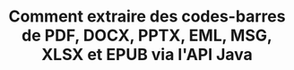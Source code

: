 ---
############################# Static ############################
layout: "auto-gen-gist"
draft: false
path: "fr/parser/java/extract/barcode/xlsm/"
otherformats: DOC DOT DOCX DOCM DOTX DOTM TXT ODT OTT RTF PDF XHTML MHTML MD XML EPUB FB2 CHM XLS XLT XLSX XLSB XLTX XLTM ODS CSV OTS XLA XLAM PPT PPTX  PPS POT PPSX PPTM POTX PPSM ODP OTP PST OST EML EMLX MSG ONE 

############################# Head ############################
head_title: "Extraire les codes-barres d'Excel, Word, PDF et autres documents via l'API Java "
head_description: "L'API Java GroupDocs.Parser permet aux développeurs de logiciels d'extraire des codes-barres à partir de PDF, MS Excel, Word, PowerPoint, Outlook, OneNote et d'autres documents dans les applications Java."

############################# Header ############################
title: "Comment extraire des codes-barres de PDF, DOCX, PPTX, EML, MSG, XLSX et EPUB via l'API Java"
description: "L'API Java GroupDocs.Parser permet aux développeurs de logiciels d'extraire des codes-barres de PDF, Word (DOC, DOCX), Excel (XLS, XLSX), PowerPoint (PPT, PPTX), Outlook (EML, MSG) et de nombreux autres documents."

######################### Download Button #######################
button:
    enable: true

############################# About ############################
about:
    enable: true
    title: "Apprenez à extraire des codes-barres d'Excel, Word, PDF et autres documents via Java ?"
    content: |
       L'image des codes à barres se compose d'une série de lignes noires parallèles et d'espaces blancs de largeurs variables qui peuvent être utilisés pour coder des informations dans un motif visuel. Il a été introduit dans les années 1970 et fait maintenant partie intégrante des entreprises commerciales. GroupDocs.Parser for Java est une API puissante qui permet aux programmeurs de logiciels de créer des applications pour analyser différents types de documents et en extraire du texte, des images et des codes-barres. Il a inclus la prise en charge de certains des types de documents les plus courants tels que PDF, e-mails, livres électroniques, formats Microsoft Office : Word (DOC, DOCX), PowerPoint (PPT, PPTX), Excel (XLS, XLSX), e-mails (EML, MSG ) et bien d'autres. L'API Java inclut la prise en charge de plusieurs fonctionnalités importantes liées à l'analyse de documents et à l'extraction de données, telles que l'extraction de texte brut, l'extraction de texte structuré, l'extraction de texte au format Markdown, l'extraction de texte d'une page ou d'une zone de page spécifique, l'extraction de code-barres d'un document, l'extraction de métadonnées ou photos et bien d'autres. 

############################# content ############################
steps:
    enable: true
    block:
    - title_left: "Comment extraire les codes-barres de XLSM Documents via Java"
      content_left: |
       L'API Java GroupDocs.Parser permet aux programmeurs d'extraire facilement les codes-barres des documents XLSM. L'exemple de code Java suivant montre comment extraire des images de codes-barres dans un document XLSM avec un minimum d'effort et de coût. 

      title_right: "Extraire les codes-barres de Docs via Java"
      content_right: |
        * Créez une instance de [Parser](https://apireference.groupdocs.com/parser/java/com.groupdocs.parser/Parser)
        * vérifier si l'extraction des codes-barres est prise en charge
        * Appelez la méthode [GetBarcodes](https://apireference.groupdocs.com/parser/java/com.groupdocs.parser/Parser#getBarcodes()) pour extraire tous les codes-barres de l'ensemble du document.
        * Itérer sur les codes-barres dans le document
        * Imprimez tous les codes à barres et sa valeur

      gisthash: "bb2393a5db93e1795d41d908ad23e158"
      gistfile: "barcode_extraction_form_documents.java"

    - title_left: "Obtenez des codes-barres à partir de la page de XLSM Document via Java"
      content_left: |
       GroupDocs.Parser Java permet aux développeurs de logiciels d'analyser et d'obtenir facilement des codes-barres à partir d'une page de documents XLSM. Le code Java suivant montre comment l'extraction de code-barres peut être réalisée à partir d'une page de document spécifique dans un document XLSM. 

      title_right: "Comment obtenir un code-barres à partir d'une page de fichier"
      content_right: |
        * Créez une instance de [Parser](https://apireference.groupdocs.com/parser/java/com.groupdocs.parser/Parser)
        * Vérifiez le document pour le support d'extraction de codes à barres
        * Appelez la méthode [GetBarcodes](https://apireference.groupdocs.com/parser/java/com.groupdocs.parser/Parser#getBarcodes(int)) pour extraire tous les codes-barres de la 2ème page du document.
        * Itérer sur les pages pour les codes à barres
        * Imprimer le numéro de page et la valeur des codes-barres
     
      gisthash: "ff09980eef6df60d5a3272b91b5607cf"
      gistfile: "barcodes_extraction_form_documents_page.java"
      
    - title_left: "Comment extraire les codes-barres de la zone de page XLSM Documents"
      content_left: |
       L'API Java GroupDocs.Parser prend entièrement en charge l'extraction de codes-barres à partir de documents XLSM en toute simplicité. L'exemple de code Java suivant montre comment effectuer une extraction de codes-barres à partir d'une zone de page de document XLSM.

      title_right: "Extraire le code-barres d'une zone de page de fichier via Java"
      content_right: |
        * Créez une instance de [Parser](https://apireference.groupdocs.com/parser/java/com.groupdocs.parser/Parser)
        * personnaliser la création d'options pouvant être utilisées pour l'extraction de codes-barres
        * Vérifiez le document pour le support d'extraction de codes à barres
        * Appelez la méthode [GetBarcodes](https://apireference.groupdocs.com/parser/java/com.groupdocs.parser/Parser#getBarcodes(int)) pour extraire tous les codes-barres de la 2ème page du document.
        * Itérer sur les codes-barres dans le document
        * Imprimer le numéro de page et la valeur des codes-barres
     
      gisthash: "1737589e775a06a6300245cea525dac0"
      gistfile: "barcodes_extraction_from_documents_page_area.java"

    - title_left: "System Anforderungen"
      content_left: |
        GroupDocs.Parser für Java wird auf allen wichtigen Plattformen und Betriebssystemen unterstützt. Es kann Dokumente in Microsoft Word, Excel, PowerPoint, Outlook, OpenOffice und über 50 anderen Formaten erstellen. Um einen vollständigen Leitfaden zu den Systemanforderungen zu erhalten, besuchen Sie bitte die Systemanforderungen, bevor Sie den folgenden Code ausführen. Stellen Sie bitte sicher, dass die folgenden Voraussetzungen auf Ihrem System installiert sind:
        * Betriebssysteme: Microsoft Windows, Linux, MacOS
        * Unterstützung für Java-Versionen: J2SE 7.0 (1.7), J2SE 8.0 (1.8) oder höher
        * Holen Sie sich die neueste Version der GroupDocs.Parser-Java-APIs von GroupDocs [Repository](https://repository.groupdocs.com/webapp/#/artifacts/browse/tree/General/repo/com/groupdocs/groupdocs-parser)
        
      title_right: "Warum GroupDocs.Parser verwenden"
      content_right: |
        * Extrahieren Sie einen einfachen Text aus einem der unterstützten Dokumente.
        * Unterstützung zum Extrahieren von Inhaltsverzeichnissen
        * Extrahieren Sie formatierten Text, Metadaten, Bilder, Container und Anhänge.
        * Dokumente parsen über benutzerdefinierte Vorlagen.
        * Suchen Sie Text mit Schlüsselwörtern oder regulären Ausdrücken.
        * Unterstützung für die Extraktion von strukturiertem Text
        * Inhaltsverzeichnis für einige unterstützte Dokumentformate extrahieren.
        * Analysieren Sie Formulardaten aus PDF-Dokumenten.

demos:
    enable: true
        

more_formats:
    enable: true


back_to_top:
    enable: true
---